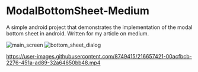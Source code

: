 # ModalBottomSheet-Medium
A simple android project that demonstrates the implementation of the modal bottom sheet in android. Written for my article on medium.

![main_screen](https://user-images.githubusercontent.com/8749415/216657281-ea1f2907-c55d-43b4-a99a-fabee6edce7e.png)
![bottom_sheet_dialog](https://user-images.githubusercontent.com/8749415/216657305-e1f8c255-a16a-4bb5-9269-532c3ed94724.png)


https://user-images.githubusercontent.com/8749415/216657421-00acfbcb-2276-451a-ad89-32a64650bb48.mp4

